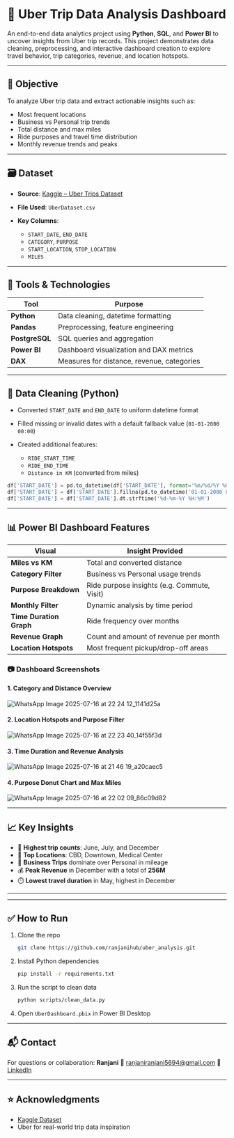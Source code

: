 # 🚖 Uber Trip Data Analysis Dashboard

An end-to-end data analytics project using **Python**, **SQL**, and **Power BI** to uncover insights from Uber trip records. This project demonstrates data cleaning, preprocessing, and interactive dashboard creation to explore travel behavior, trip categories, revenue, and location hotspots.

---

## 📌 Objective

To analyze Uber trip data and extract actionable insights such as:

* Most frequent locations
* Business vs Personal trip trends
* Total distance and max miles
* Ride purposes and travel time distribution
* Monthly revenue trends and peaks

---

## 🗃️ Dataset

* **Source**: [Kaggle – Uber Trips Dataset](https://www.kaggle.com/datasets)
* **File Used**: `UberDataset.csv`
* **Key Columns**:

  * `START_DATE`, `END_DATE`
  * `CATEGORY`, `PURPOSE`
  * `START_LOCATION`, `STOP_LOCATION`
  * `MILES`

---

## 💠 Tools & Technologies

| Tool           | Purpose                                    |
| -------------- | ------------------------------------------ |
| **Python**     | Data cleaning, datetime formatting         |
| **Pandas**     | Preprocessing, feature engineering         |
| **PostgreSQL** | SQL queries and aggregation                |
| **Power BI**   | Dashboard visualization and DAX metrics    |
| **DAX**        | Measures for distance, revenue, categories |

---

## 🔄 Data Cleaning (Python)

* Converted `START_DATE` and `END_DATE` to uniform datetime format
* Filled missing or invalid dates with a default fallback value (`01-01-2000 00:00`)
* Created additional features:

  * `RIDE_START_TIME`
  * `RIDE_END_TIME`
  * `Distance in KM` (converted from miles)

```python
df['START_DATE'] = pd.to_datetime(df['START_DATE'], format='%m/%d/%Y %H:%M', errors='coerce')
df['START_DATE'] = df['START_DATE'].fillna(pd.to_datetime('01-01-2000 00:00', format='%d-%m-%Y %H:%M'))
df['START_DATE'] = df['START_DATE'].dt.strftime('%d-%m-%Y %H:%M')
```

---

## 📊 Power BI Dashboard Features

| Visual                  | Insight Provided                            |
| ----------------------- | ------------------------------------------- |
| **Miles vs KM**         | Total and converted distance                |
| **Category Filter**     | Business vs Personal usage trends           |
| **Purpose Breakdown**   | Ride purpose insights (e.g. Commute, Visit) |
| **Monthly Filter**      | Dynamic analysis by time period             |
| **Time Duration Graph** | Ride frequency over months                  |
| **Revenue Graph**       | Count and amount of revenue per month       |
| **Location Hotspots**   | Most frequent pickup/drop-off areas         |

### 📷 Dashboard Screenshots

#### 1. Category and Distance Overview

![WhatsApp Image 2025-07-16 at 22 24 12_1141d25a](https://github.com/user-attachments/assets/937bc4e4-ab09-4303-b521-d23a7ac0389f)


#### 2. Location Hotspots and Purpose Filter

![WhatsApp Image 2025-07-16 at 22 23 40_14f55f3d](https://github.com/user-attachments/assets/951f0db9-10a5-45d8-acb5-01a5db852508)


#### 3. Time Duration and Revenue Analysis

![WhatsApp Image 2025-07-16 at 21 46 19_a20caec5](https://github.com/user-attachments/assets/cd981437-ea5e-4f69-ae19-229d7e4e2fa4)


#### 4. Purpose Donut Chart and Max Miles

![WhatsApp Image 2025-07-16 at 22 02 09_86c09d82](https://github.com/user-attachments/assets/4c7281c8-5724-4f44-9a72-28ca4c99819a)


---

## 📈 Key Insights

* 🚗 **Highest trip counts**: June, July, and December
* 📍 **Top Locations**: CBD, Downtown, Medical Center
* 💼 **Business Trips** dominate over Personal in mileage
* 💰 **Peak Revenue** in December with a total of **256M**
* ⏱️ **Lowest travel duration** in May, highest in December

---



---

## ✅ How to Run

1. Clone the repo

   ```bash
   git clone https://github.com/ranjanihub/uber_analysis.git
   ```
2. Install Python dependencies

   ```bash
   pip install -r requirements.txt
   ```
3. Run the script to clean data

   ```bash
   python scripts/clean_data.py
   ```
4. Open `UberDashboard.pbix` in Power BI Desktop

---

## 📬 Contact

For questions or collaboration:
**Ranjani**
📧 [ranjaniranjani5694@gmail.com](mailto:ranjaniranjani5694@gmail.com)
🔗 [LinkedIn](https://linkedin.com/in/ranjani8)

---

## ⭐ Acknowledgments

* [Kaggle Dataset](https://www.kaggle.com/datasets)
* Uber for real-world trip data inspiration
